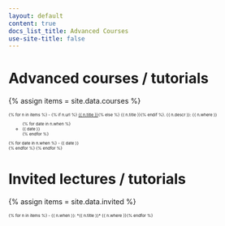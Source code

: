 ```yaml
---
layout: default
content: true
docs_list_title: Advanced Courses
use-site-title: false
---
```


# Advanced courses / tutorials
{% assign items = site.data.courses %}
<div markdown="1" style="font-size:6pt">
{% for n in items %}
- {% if n.url %} <a href="{{ n.url }}">{{ n.title }}</a>{% else %} {{ n.title }}{% endif %}. {{ n.descr }}:  {{ n.where }}<br/>
<ul><ul> {% for date in n.when %} <li>{{ date }}</li> {% endfor %}</ul></ul>
{% for date in n.when %}
- {{ date }}<br/>{% endfor %} {% endfor %}
</div>

# Invited lectures / tutorials
{% assign items = site.data.invited %}
<div markdown="1" style="font-size:6pt">
{% for n in items %}
- {{ n.when }}: *{{ n.title }}* {{ n.where }}{% endfor %}
</div>
